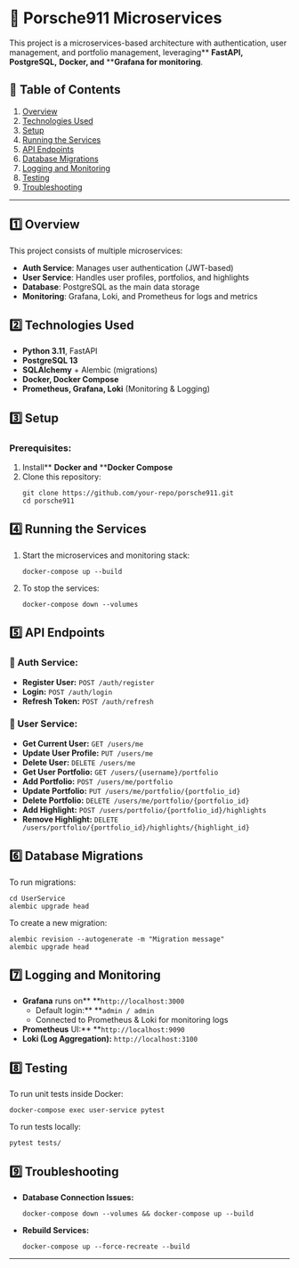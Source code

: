 # 🚀 Porsche911 Microservices

This project is a microservices-based architecture with authentication, user management, and portfolio management, leveraging** ****FastAPI**,** ****PostgreSQL**,** ****Docker**, and** ****Grafana for monitoring**.

## 📜 Table of Contents

1. [Overview]()
2. [Technologies Used]()
3. [Setup]()
4. [Running the Services]()
5. [API Endpoints]()
6. [Database Migrations]()
7. [Logging and Monitoring]()
8. [Testing]()
9. [Troubleshooting]()

---

## 1️⃣ Overview

This project consists of multiple microservices:

* **Auth Service**: Manages user authentication (JWT-based)
* **User Service**: Handles user profiles, portfolios, and highlights
* **Database**: PostgreSQL as the main data storage
* **Monitoring**: Grafana, Loki, and Prometheus for logs and metrics

## 2️⃣ Technologies Used

* **Python 3.11**, FastAPI
* **PostgreSQL 13**
* **SQLAlchemy** + Alembic (migrations)
* **Docker, Docker Compose**
* **Prometheus, Grafana, Loki** (Monitoring & Logging)

## 3️⃣ Setup

### Prerequisites:

1. Install** ****Docker** and** ****Docker Compose**
2. Clone this repository:
   ```
   git clone https://github.com/your-repo/porsche911.git
   cd porsche911
   ```

## 4️⃣ Running the Services

1. Start the microservices and monitoring stack:
   ```
   docker-compose up --build
   ```
2. To stop the services:
   ```
   docker-compose down --volumes
   ```

## 5️⃣ API Endpoints

### 🔑 Auth Service:

* **Register User:** `POST /auth/register`
* **Login:** `POST /auth/login`
* **Refresh Token:** `POST /auth/refresh`

### 👤 User Service:

* **Get Current User:** `GET /users/me`
* **Update User Profile:** `PUT /users/me`
* **Delete User:** `DELETE /users/me`
* **Get User Portfolio:** `GET /users/{username}/portfolio`
* **Add Portfolio:** `POST /users/me/portfolio`
* **Update Portfolio:** `PUT /users/me/portfolio/{portfolio_id}`
* **Delete Portfolio:** `DELETE /users/me/portfolio/{portfolio_id}`
* **Add Highlight:** `POST /users/portfolio/{portfolio_id}/highlights`
* **Remove Highlight:** `DELETE /users/portfolio/{portfolio_id}/highlights/{highlight_id}`

## 6️⃣ Database Migrations

To run migrations:

```
cd UserService
alembic upgrade head
```

To create a new migration:

```
alembic revision --autogenerate -m "Migration message"
alembic upgrade head
```

## 7️⃣ Logging and Monitoring

* **Grafana** runs on** **`http://localhost:3000`
  * Default login:** **`admin / admin`
  * Connected to Prometheus & Loki for monitoring logs
* **Prometheus** UI:** **`http://localhost:9090`
* **Loki (Log Aggregation):** `http://localhost:3100`

## 8️⃣ Testing

To run unit tests inside Docker:

```
docker-compose exec user-service pytest
```

To run tests locally:

```
pytest tests/
```

## 9️⃣ Troubleshooting

* **Database Connection Issues:**
  ```
  docker-compose down --volumes && docker-compose up --build
  ```
* **Rebuild Services:**
  ```
  docker-compose up --force-recreate --build
  ```

---